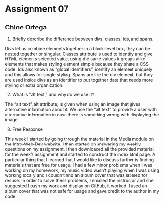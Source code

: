 # Assignment 07
## Chloe Ortega

1. Briefly describe the difference between divs, classes, ids, and spans.

Divs let us combine elements together in a block-level box, they can be nested together or singular. Classes attribute is used to identify and give HTML elements selected value, using the same values it groups alike elements that makes styling element simple because they share a CSS code. Ids also known as “global identifiers”, identify an element uniquely and this allows for single styling. Spans are like the div element, but they are used inside divs as an identifier to put together data that needs more styling or extra organization.

2. What is "alt text," and why do we use it?

The “alt text”, alt attribute, is given when using an image that gives alternative information about it. We use the “alt text” to provide a user with alternative information in case there is something wrong with displaying the image.

3. Free Response

This week I started by going through the material in the Media module on the Intro-Web-Dev website. I then started on answering my weekly questions on my assignment. I then downloaded all the provided material for the week’s assignment and started to construct the index.html page. A particular thing that I learned that I would like to discuss further is finding materials that are free for usage. I had a few minor problems when I was working on my homework, my music video wasn’t playing when I was using working locally and I couldn’t find an album cover that was labeled for resuse. In order to solve these problems, I emailed the instructor and she suggested I push my work and display on GitHub, it worked. I used an album cover that was not safe for usage and gave credit to the author in my code.  
